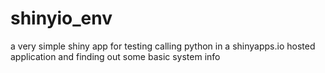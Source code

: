 shinyio_env
===========

a very simple shiny app for testing calling python in a shinyapps.io hosted application and finding out some basic system info
